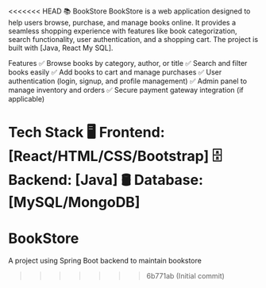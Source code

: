 <<<<<<< HEAD
📚 BookStore
BookStore is a web application designed to help users browse, purchase, and manage books online. It provides a seamless shopping experience with features like book categorization, search functionality, user authentication, and a shopping cart. The project is built with [Java, React My SQL].

Features
✅ Browse books by category, author, or title
✅ Search and filter books easily
✅ Add books to cart and manage purchases
✅ User authentication (login, signup, and profile management)
✅ Admin panel to manage inventory and orders
✅ Secure payment gateway integration (if applicable)

Tech Stack
🖥️ Frontend: [React/HTML/CSS/Bootstrap]
🗄️ Backend: [Java]
🛢️ Database: [MySQL/MongoDB]
=======
# BookStore
A project using Spring Boot backend to maintain bookstore
>>>>>>> 6b771ab (Initial commit)
